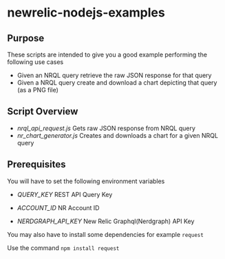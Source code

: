 # newrelic-nodejs-examples

## Purpose

These scripts are intended to give you a good example performing the following use cases

- Given an NRQL query retrieve the raw JSON response for that query
- Given a NRQL query create and download a chart depicting that query (as a PNG file)

## Script Overview

- *nrql_api_request.js* Gets raw JSON response from NRQL query
- *nr_chart_generator.js* Creates and downloads a chart for a given NRQL query


## Prerequisites

You will have to set the following environment variables

- *QUERY_KEY* REST API Query Key

- *ACCOUNT_ID* NR Account ID

- *NERDGRAPH_API_KEY* New Relic Graphql(Nerdgraph) API Key

You may also have to install some dependencies for example `request`

Use the command `npm install request`
